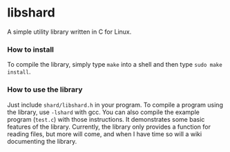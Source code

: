 # libshard
A simple utility library written in C for Linux.

### How to install
To compile the library, simply type `make` into a shell and then type `sudo make install`. 

### How to use the library
Just include `shard/libshard.h` in your program. To compile a program using the library, use `-lshard` with gcc. You can also compile the example program (`test.c`) with those instructions. It demonstrates some basic features of the library. Currently, the library only provides a function for reading files, but more will come, and when I have time so will a wiki documenting the library.
